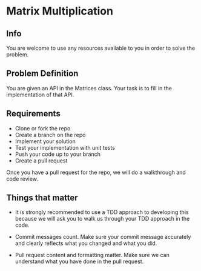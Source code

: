 # Matrix Multiplication

## Info
You are welcome to use any resources available to you in order to solve the problem.

## Problem Definition
You are given an API in the Matrices class. Your task is to fill in the implementation of that API.

## Requirements
* Clone or fork the repo
* Create a branch on the repo
* Implement your solution
* Test your implementation with unit tests
* Push your code up to your branch
* Create a pull request

Once you have a pull request for the repo, we will do a walkthrough and code review.

## Things that matter
* It is strongly recommended to use a TDD approach to developing this because we will ask you to walk us through your TDD approach in the code.

* Commit messages count. Make sure your commit message accurately and clearly reflects what you changed and what you did.

* Pull request content and formatting matter. Make sure we can understand what you have done in the pull request.